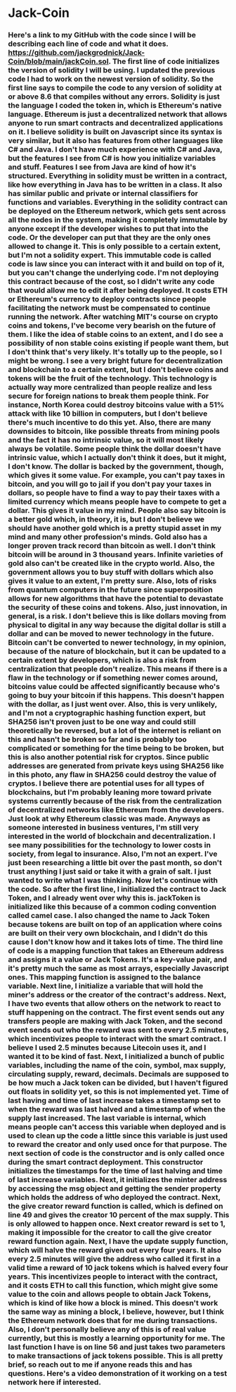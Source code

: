 # Jack-Coin
### Here's a link to my GitHub with the code since I will be describing each line of code and what it does. https://github.com/jackgrodnick/Jack-Coin/blob/main/jackCoin.sol. The first line of code initializes the version of solidity I will be using. I updated the previous code I had to work on the newest version of solidity. So the first line says to compile the code to any version of solidity at or above 8.6 that compiles without any errors. Solidity is just the language I coded the token in, which is Ethereum's native language. Ethereum is just a decentralized network that allows anyone to run smart contracts and decentralized applications on it. I believe solidity is built on Javascript since its syntax is very similar, but it also has features from other languages like C# and Java. I don't have much experience with C# and Java, but the features I see from C# is how you initialize variables and stuff. Features I see from Java are kind of how it's structured. Everything in solidity must be written in a contract, like how everything in Java has to be written in a class. It also has similar public and private or internal classifiers for functions and variables. Everything in the solidity contract can be deployed on the Ethereum network, which gets sent across all the nodes in the system, making it completely immutable by anyone except if the developer wishes to put that into the code. Or the developer can put that they are the only ones allowed to change it. This is only possible to a certain extent, but I'm not a solidity expert. This immutable code is called code is law since you can interact with it and build on top of it, but you can't change the underlying code. I'm not deploying this contract because of the cost, so I didn't write any code that would allow me to edit it after being deployed. It costs ETH or Ethereum's currency to deploy contracts since people facilitating the network must be compensated to continue running the network. After watching MIT's course on crypto coins and tokens, I've become very bearish on the future of them. I like the idea of stable coins to an extent, and I do see a possibility of non stable coins existing if people want them, but I don't think that's very likely. It's totally up to the people, so I might be wrong. I see a very bright future for decentralization and blockchain to a certain extent, but I don't believe coins and tokens will be the fruit of the technology. This technology is actually way more centralized than people realize and less secure for foreign nations to break them people think. For instance, North Korea could destroy bitcoins value with a 51% attack with like 10 billion in computers, but I don't believe there's much incentive to do this yet. Also, there are many downsides to bitcoin, like possible threats from mining pools and the fact it has no intrinsic value, so it will most likely always be volatile. Some people think the dollar doesn't have intrinsic value, which I actually don't think it does, but it might, I don't know. The dollar is backed by the government, though, which gives it some value. For example, you can't pay taxes in bitcoin, and you will go to jail if you don't pay your taxes in dollars, so people have to find a way to pay their taxes with a limited currency which means people have to compete to get a dollar. This gives it value in my mind. People also say bitcoin is a better gold which, in theory, it is, but I don't believe we should have another gold which is a pretty stupid asset in my mind and many other profession's minds. Gold also has a longer proven track record than bitcoin as well. I don't think bitcoin will be around in 3 thousand years. Infinite varieties of gold also can't be created like in the crypto world. Also, the government allows you to buy stuff with dollars which also gives it value to an extent, I'm pretty sure. Also, lots of risks from quantum computers in the future since superposition allows for new algorithms that have the potential to devastate the security of these coins and tokens. Also, just innovation, in general, is a risk. I don't believe this is like dollars moving from physical to digital in any way because the digital dollar is still a dollar and can be moved to newer technology in the future. Bitcoin can't be converted to newer technology, in my opinion, because of the nature of blockchain, but it can be updated to a certain extent by developers, which is also a risk from centralization that people don't realize. This means if there is a flaw in the technology or if something newer comes around, bitcoins value could be affected significantly because who's going to buy your bitcoin if this happens. This doesn't happen with the dollar, as I just went over. Also, this is very unlikely, and I'm not a cryptographic hashing function expert, but SHA256 isn't proven just to be one way and could still theoretically be reversed, but a lot of the internet is reliant on this and hasn't be broken so far and is probably too complicated or something for the time being to be broken, but this is also another potential risk for cryptos. Since public addresses are generated from private keys using SHA256 like in this photo, any flaw in SHA256 could destroy the value of cryptos. I believe there are potential uses for all types of blockchains, but I'm probably leaning more toward private systems currently because of the risk from the centralization of decentralized networks like Ethereum from the developers. Just look at why Ethereum classic was made. Anyways as someone interested in business ventures, I'm still very interested in the world of blockchain and decentralization. I see many possibilities for the technology to lower costs in society, from legal to insurance. Also, I'm not an expert. I've just been researching a little bit over the past month, so don't trust anything I just said or take it with a grain of salt. I just wanted to write what I was thinking. Now let's continue with the code. So after the first line, I initialized the contract to Jack Token, and I already went over why this is. jackToken is initialized like this because of a common coding convention called camel case. I also changed the name to Jack Token because tokens are built on top of an application where coins are built on their very own blockchain, and I didn't do this cause I don't know how and it takes lots of time. The third line of code is a mapping function that takes an Ethereum address and assigns it a value or Jack Tokens. It's a key-value pair, and it's pretty much the same as most arrays, especially Javascript ones. This mapping function is assigned to the balance variable. Next line, I initialize a variable that will hold the miner's address or the creator of the contract's address. Next, I have two events that allow others on the network to react to stuff happening on the contract. The first event sends out any transfers people are making with Jack Token, and the second event sends out who the reward was sent to every 2.5 minutes, which incentivizes people to interact with the smart contract. I believe I used 2.5 minutes because Litecoin uses it, and I wanted it to be kind of fast. Next, I initialized a bunch of public variables, including the name of the coin, symbol, max supply, circulating supply, reward, decimals. Decimals are supposed to be how much a Jack token can be divided, but I haven't figured out floats in solidity yet, so this is not implemented yet. Time of last having and time of last increase takes a timestamp set to when the reward was last halved and a timestamp of when the supply last increased. The last variable is internal, which means people can't access this variable when deployed and is used to clean up the code a little since this variable is just used to reward the creator and only used once for that purpose. The next section of code is the constructor and is only called once during the smart contract deployment. This constructor initializes the timestamps for the time of last halving and time of last increase variables. Next, it initializes the minter address by accessing the msg object and getting the sender property which holds the address of who deployed the contract. Next, the give creator reward function is called, which is defined on line 49 and gives the creator 10 percent of the max supply. This is only allowed to happen once. Next creator reward is set to 1, making it impossible for the creator to call the give creator reward function again. Next, I have the update supply function, which will halve the reward given out every four years. It also every 2.5 minutes will give the address who called it first in a valid time a reward of 10 jack tokens which is halved every four years. This incentivizes people to interact with the contract, and it costs ETH to call this function, which might give some value to the coin and allows people to obtain Jack Tokens, which is kind of like how a block is mined. This doesn't work the same way as mining a block, I believe, however, but I think the Ethereum network does that for me during transactions. Also, I don't personally believe any of this is of real value currently, but this is mostly a learning opportunity for me. The last function I have is on line 56 and just takes two parameters to make transactions of jack tokens possible. This is all pretty brief, so reach out to me if anyone reads this and has questions. Here's a video demonstration of it working on a test network here if interested.
